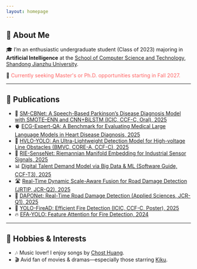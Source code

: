 ```yaml
---
layout: homepage
---
```


## 👋 About Me 

🎓 I’m an enthusiastic undergraduate student (Class of 2023) majoring in **Artificial Intelligence** at the [School of Computer Science and Technology](https://www.sdjzu.edu.cn/jsjkx/index.htm), [Shandong Jianzhu University](https://www.sdjzu.edu.cn/).

📌 <span style="color:#FF6666">Currently seeking Master's or Ph.D. opportunities starting in Fall 2027.</span>  

---

## 📄 Publications  

- 🧠 [SM-CBNet: A Speech-Based Parkinson’s Disease Diagnosis Model with SMOTE–ENN and CNN+BiLSTM (ICIC, CCF-C, Oral), 2025](https://link.springer.com/chapter/10.1007/978-981-95-0030-7_4)  
- 🫀 [ECG-Expert-QA: A Benchmark for Evaluating Medical Large Language Models in Heart Disease Diagnosis, 2025](https://export.arxiv.org/abs/2502.17475)
- 📡 [HVLO-YOLO: An Ultra-Lightweight Detection Model for High-voltage Line Obstacles (BMVC, CORE-A, CCF-C), 2025](https://openreview.net/forum?id=2FnI6Pmx4J#discussion)
- 📡 [RIE-SenseNet: Riemannian Manifold Embedding for Industrial Sensor Signals, 2025](https://arxiv.org/abs/2502.02428)  
- 📊 [Digital Talent Demand Model via Big Data & ML (Software Guide, CCF-T3), 2025](https://www.rjdk.org.cn/zh/article/doi/10.11907/rjdk.241973/)  
- 🛣️ [Real-Time Dynamic Scale-Aware Fusion for Road Damage Detection (JRTIP, JCR-Q2), 2025](https://link.springer.com/article/10.1007/s11554-025-01634-w)  
- 🚗 [DAPONet: Real-Time Road Damage Detection (Applied Sciences, JCR-Q1), 2025](https://www.mdpi.com/2076-3417/15/3/1470)  
- 🎈 [YOLO-FireAD: Efficient Fire Detection (ICIC, CCF-C, Poster), 2025](https://arxiv.org/abs/2505.20884)
- 🔥 [EFA-YOLO: Feature Attention for Fire Detection, 2024](https://arxiv.org/abs/2409.12635)  

---

## 🎵 Hobbies & Interests

- 🎶 Music lover! I enjoy songs by [Chost Huang](https://m.weibo.cn/u/5043186742).
- 🎬 Avid fan of movies & dramas—especially those starring [Kiku](https://m.weibo.cn/u/3669102477).

